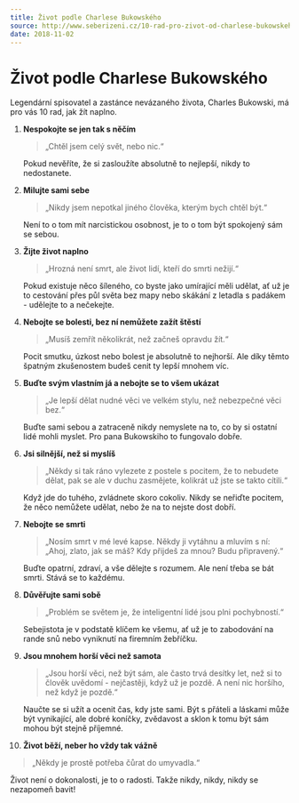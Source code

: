 ```yaml
---
title: Život podle Charlese Bukowského
source: http://www.seberizeni.cz/10-rad-pro-zivot-od-charlese-bukowskeho/
date: 2018-11-02
---
```


# Život podle Charlese Bukowského

Legendární spisovatel a zastánce nevázaného života, Charles Bukowski, má pro vás 10 rad, jak žít naplno.

1. **Nespokojte se jen tak s něčím**
   > „Chtěl jsem celý svět, nebo nic.“
   
   Pokud nevěříte, že si zasloužíte absolutně to nejlepší, nikdy to nedostanete.
2. **Milujte sami sebe**
   > „Nikdy jsem nepotkal jiného člověka, kterým bych chtěl být.“
   
   Není to o tom mít narcistickou osobnost, je to o tom být spokojený sám se sebou.
3. **Žijte život naplno**
   > „Hrozná není smrt, ale život lidí, kteří do smrti nežijí.“
   
   Pokud existuje něco šíleného, co byste jako umírající měli udělat, ať už je to cestování přes půl světa bez mapy nebo skákání z letadla s padákem - udělejte to a nečekejte.
4. **Nebojte se bolesti, bez ní nemůžete zažít štěstí**
   > „Musíš zemřít několikrát, než začneš opravdu žít.“
   
   Pocit smutku, úzkost nebo bolest je absolutně to nejhorší. Ale díky těmto špatným zkušenostem budeš cenit ty lepší mnohem víc.
5. **Buďte svým vlastním já a nebojte se to všem ukázat**
   > „Je lepší dělat nudné věci ve velkém stylu, než nebezpečné věci bez.“
   
   Buďte sami sebou a zatraceně nikdy nemyslete na to, co by si ostatní lidé mohli myslet. Pro pana Bukowskiho to fungovalo dobře.
6. **Jsi silnější, než si myslíš**
   > „Někdy si tak ráno vylezete z postele s pocitem, že to nebudete dělat, pak se ale v duchu zasmějete, kolikrát už jste se takto cítili.“
   
   Když jde do tuhého, zvládnete skoro cokoliv. Nikdy se neřiďte pocitem, že něco nemůžete udělat, nebo že na to nejste dost dobří.
7. **Nebojte se smrti**
   > „Nosím smrt v mé levé kapse. Někdy ji vytáhnu a mluvím s ní: „Ahoj, zlato, jak se máš? Kdy přijdeš za mnou? Budu připravený.“
   
   Buďte opatrní, zdraví, a vše dělejte s rozumem. Ale není třeba se bát smrti. Stává se to každému.
8. **Důvěřujte sami sobě**
   > „Problém se světem je, že inteligentní lidé jsou plni pochybností.“
   
   Sebejistota je v podstatě klíčem ke všemu, ať už je to zabodování na rande snů nebo vyniknutí na firemním žebříčku.
9. **Jsou mnohem horší věci než samota**
   > „Jsou horší věci, než být sám, ale často trvá desítky let, než si to člověk uvědomí - nejčastěji, když už je pozdě. A není nic horšího, než když je pozdě.“
   
   Naučte se si užít a ocenit čas, kdy jste sami. Být s přáteli a láskami může být vynikající, ale dobré koníčky, zvědavost a sklon k tomu být sám mohou být stejně příjemné.
10. **Život běží, neber ho vždy tak vážně**
   > „Někdy je prostě potřeba čůrat do umyvadla.“
   
   Život není o dokonalosti, je to o radosti. Takže nikdy, nikdy, nikdy se nezapomeň bavit!
